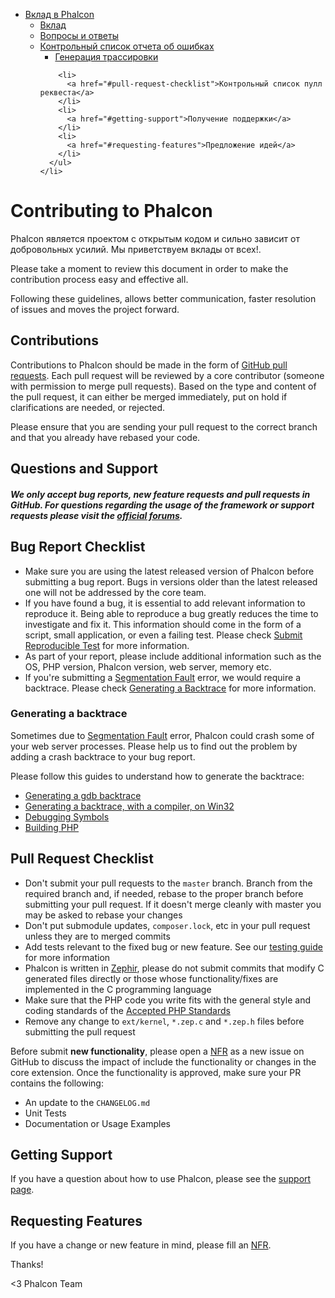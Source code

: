 <div class='article-menu'>
  <ul>
    <li>
      <a href="#contributing">Вклад в Phalcon</a> <ul>
        <li>
          <a href="#contributions">Вклад</a>
        </li>
        <li>
          <a href="#questions-and-support">Вопросы и ответы</a>
        </li>
        <li>
          <a href="#bug-report-checklist">Контрольный список отчета об ошибках</a> <ul>
            <li>
              <a href="#bug-report-generating-backtrace">Генерация трассировки</a>
            </li>
          </ul>
        </li>
        
        <li>
          <a href="#pull-request-checklist">Контрольный список пулл реквеста</a>
        </li>
        <li>
          <a href="#getting-support">Получение поддержки</a>
        </li>
        <li>
          <a href="#requesting-features">Предложение идей</a>
        </li>
      </ul>
    </li>
  </ul>
</div>

<a name='contributing'></a>

# Contributing to Phalcon

Phalcon является проектом с открытым кодом и сильно зависит от добровольных усилий. Мы приветствуем вклады от всех!.

Please take a moment to review this document in order to make the contribution process easy and effective all.

Following these guidelines, allows better communication, faster resolution of issues and moves the project forward.

<a name='contributions'></a>

## Contributions

Contributions to Phalcon should be made in the form of [GitHub pull requests](https://help.github.com/articles/using-pull-requests/). Each pull request will be reviewed by a core contributor (someone with permission to merge pull requests). Based on the type and content of the pull request, it can either be merged immediately, put on hold if clarifications are needed, or rejected.

Please ensure that you are sending your pull request to the correct branch and that you already have rebased your code.

<a name='questions-and-support'></a>

## Questions and Support

<h5 class='alert alert-warning'>We only accept bug reports, new feature requests and pull requests in GitHub. For questions regarding the usage of the framework or support requests please visit the <a href="https://phalcon.link/forum">official forums</a>.</h5>

<a name='bug-report-checklist'></a>

## Bug Report Checklist

- Make sure you are using the latest released version of Phalcon before submitting a bug report. Bugs in versions older than the latest released one will not be addressed by the core team.
- If you have found a bug, it is essential to add relevant information to reproduce it. Being able to reproduce a bug greatly reduces the time to investigate and fix it. This information should come in the form of a script, small application, or even a failing test. Please check [Submit Reproducible Test](https://github.com/phalcon/cphalcon/wiki/Submit-Reproducible-Test) for more information.
- As part of your report, please include additional information such as the OS, PHP version, Phalcon version, web server, memory etc.
- If you're submitting a [Segmentation Fault](https://en.wikipedia.org/wiki/Segmentation_fault) error, we would require a backtrace. Please check [Generating a Backtrace](#bug-report-generating-backtrace) for more information.

<a name='bug-report-generating-backtrace'></a>

### Generating a backtrace

Sometimes due to [Segmentation Fault](https://en.wikipedia.org/wiki/Segmentation_fault) error, Phalcon could crash some of your web server processes. Please help us to find out the problem by adding a crash backtrace to your bug report.

Please follow this guides to understand how to generate the backtrace:

- [Generating a gdb backtrace](https://bugs.php.net/bugs-generating-backtrace.php)
- [Generating a backtrace, with a compiler, on Win32](http://bugs.php.net/bugs-generating-backtrace-win32.php)
- [Debugging Symbols](https://github.com/oerdnj/deb.sury.org/wiki/Debugging-symbols)
- [Building PHP](http://www.phpinternalsbook.com/build_system/building_php.html)

<a name='pull-request-checklist'></a>

## Pull Request Checklist

- Don't submit your pull requests to the `master` branch. Branch from the required branch and, if needed, rebase to the proper branch before submitting your pull request. If it doesn't merge cleanly with master you may be asked to rebase your changes
- Don't put submodule updates, `composer.lock`, etc in your pull request unless they are to merged commits
- Add tests relevant to the fixed bug or new feature. See our [testing guide](https://github.com/phalcon/cphalcon/blob/master/tests/README.md) for more information
- Phalcon is written in [Zephir](https://zephir-lang.com/), please do not submit commits that modify C generated files directly or those whose functionality/fixes are implemented in the C programming language
- Make sure that the PHP code you write fits with the general style and coding standards of the [Accepted PHP Standards](http://www.php-fig.org/psr/)
- Remove any change to `ext/kernel`, `*.zep.c` and `*.zep.h` files before submitting the pull request

Before submit **new functionality**, please open a [NFR](/[[language]]/[[version]]/new-feature-request) as a new issue on GitHub to discuss the impact of include the functionality or changes in the core extension. Once the functionality is approved, make sure your PR contains the following:

- An update to the `CHANGELOG.md`
- Unit Tests
- Documentation or Usage Examples

<a name='getting-support'></a>

## Getting Support

If you have a question about how to use Phalcon, please see the [support page](https://phalconphp.com/support).

<a name='requesting-features'></a>

## Requesting Features

If you have a change or new feature in mind, please fill an [NFR](/[[language]]/[[version]]/new-feature-request).

Thanks!

<3 Phalcon Team